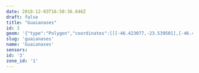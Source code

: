 ```yaml
---
date: 2018-12-03T16:50:36.646Z
draft: false
title: "Guaianases"
id: 3
geom: '{"type":"Polygon","coordinates":[[[-46.423077,-23.539501],[-46.425005,-23.5425],[-46.424895,-23.542611],[-46.424861,-23.542776],[-46.42532,-23.543493],[-46.425401,-23.54383],[-46.425375,-23.544863],[-46.425693,-23.545486],[-46.426061,-23.545938],[-46.426364,-23.547031],[-46.426384,-23.547463],[-46.426239,-23.548307],[-46.424873,-23.552671],[-46.424436,-23.553597],[-46.424728,-23.553656],[-46.424854,-23.553862],[-46.424829,-23.554315],[-46.424748,-23.554582],[-46.424777,-23.55473],[-46.424612,-23.555624],[-46.424792,-23.555916],[-46.425303,-23.556372],[-46.425943,-23.557484],[-46.425974,-23.558019],[-46.42603,-23.558247],[-46.426171,-23.55835],[-46.426261,-23.559015],[-46.426284,-23.559247],[-46.426213,-23.55957],[-46.426453,-23.559798],[-46.426944,-23.559909],[-46.427026,-23.56059],[-46.426988,-23.560934],[-46.427047,-23.561038],[-46.424065,-23.563791],[-46.424392,-23.563675],[-46.424699,-23.563728],[-46.424738,-23.56378],[-46.424558,-23.564024],[-46.423981,-23.564074],[-46.423879,-23.564127],[-46.423429,-23.565009],[-46.421672,-23.564703],[-46.420844,-23.56469],[-46.419967,-23.564768],[-46.419707,-23.564341],[-46.419627,-23.564021],[-46.419328,-23.563786],[-46.418898,-23.563092],[-46.418648,-23.563085],[-46.418606,-23.562791],[-46.418471,-23.562466],[-46.418305,-23.562368],[-46.418243,-23.562555],[-46.417973,-23.562919],[-46.416931,-23.56286],[-46.416467,-23.562773],[-46.415951,-23.562806],[-46.415073,-23.563413],[-46.414521,-23.56362],[-46.41426,-23.563363],[-46.414027,-23.563261],[-46.41349,-23.563153],[-46.413358,-23.563232],[-46.413124,-23.56322],[-46.412613,-23.562949],[-46.41257,-23.562771],[-46.412476,-23.562731],[-46.411554,-23.562653],[-46.411436,-23.562333],[-46.41122,-23.562197],[-46.410913,-23.562161],[-46.410288,-23.562261],[-46.409651,-23.562279],[-46.40889,-23.562484],[-46.406581,-23.563275],[-46.405892,-23.563429],[-46.40481,-23.564016],[-46.404402,-23.564309],[-46.401704,-23.56706],[-46.400864,-23.567599],[-46.400499,-23.567901],[-46.399639,-23.568377],[-46.398318,-23.569287],[-46.397358,-23.569799],[-46.396684,-23.570083],[-46.396384,-23.570432],[-46.395938,-23.570505],[-46.395502,-23.570387],[-46.395472,-23.570434],[-46.39555,-23.570501],[-46.395398,-23.570649],[-46.395141,-23.570508],[-46.395003,-23.570512],[-46.394506,-23.571118],[-46.394169,-23.571698],[-46.393781,-23.571947],[-46.393395,-23.572077],[-46.392973,-23.572137],[-46.392929,-23.572019],[-46.392808,-23.571966],[-46.392639,-23.57205],[-46.392504,-23.571969],[-46.392195,-23.571969],[-46.391856,-23.571685],[-46.391698,-23.571437],[-46.391223,-23.571289],[-46.390674,-23.570995],[-46.390612,-23.570878],[-46.390378,-23.570905],[-46.389715,-23.571274],[-46.38928,-23.57132],[-46.389123,-23.571492],[-46.388549,-23.571733],[-46.388283,-23.5718],[-46.388009,-23.571771],[-46.38771,-23.571862],[-46.38688,-23.571798],[-46.386305,-23.5716],[-46.385912,-23.571614],[-46.385387,-23.571312],[-46.383927,-23.57134],[-46.383482,-23.571235],[-46.383595,-23.570691],[-46.383478,-23.570231],[-46.383494,-23.569918],[-46.383762,-23.569288],[-46.383765,-23.569108],[-46.383492,-23.568819],[-46.383089,-23.568736],[-46.382743,-23.568527],[-46.382381,-23.568433],[-46.382163,-23.568269],[-46.382203,-23.567898],[-46.382545,-23.567213],[-46.382507,-23.566819],[-46.381898,-23.565748],[-46.381731,-23.565615],[-46.380757,-23.565202],[-46.380153,-23.565038],[-46.38007,-23.564816],[-46.380077,-23.564427],[-46.379486,-23.562518],[-46.379768,-23.56248],[-46.380131,-23.562535],[-46.381086,-23.562836],[-46.382088,-23.562846],[-46.38219,-23.563117],[-46.382478,-23.563292],[-46.382639,-23.563091],[-46.382769,-23.56304],[-46.383472,-23.56308],[-46.384058,-23.562897],[-46.384493,-23.56269],[-46.384731,-23.562415],[-46.385549,-23.56211],[-46.385725,-23.562095],[-46.385968,-23.561954],[-46.386791,-23.561885],[-46.387205,-23.561774],[-46.387385,-23.561653],[-46.38742,-23.561548],[-46.387647,-23.561437],[-46.387855,-23.561401],[-46.388087,-23.561485],[-46.38826,-23.561414],[-46.38844,-23.561285],[-46.388646,-23.561241],[-46.389069,-23.560923],[-46.389179,-23.560759],[-46.389476,-23.560665],[-46.389475,-23.560571],[-46.389902,-23.56023],[-46.390021,-23.560034],[-46.390208,-23.559994],[-46.390338,-23.560146],[-46.390592,-23.560074],[-46.390672,-23.560118],[-46.39082,-23.55992],[-46.391103,-23.559837],[-46.391104,-23.559753],[-46.390929,-23.559699],[-46.39091,-23.559485],[-46.391104,-23.55912],[-46.391083,-23.558965],[-46.391653,-23.55835],[-46.391605,-23.558138],[-46.391701,-23.557963],[-46.391932,-23.557781],[-46.392187,-23.557772],[-46.392193,-23.557645],[-46.392467,-23.557384],[-46.392559,-23.557207],[-46.392296,-23.556722],[-46.392398,-23.556455],[-46.392786,-23.556054],[-46.392844,-23.555905],[-46.392619,-23.555331],[-46.392601,-23.554617],[-46.39244,-23.554281],[-46.392546,-23.554186],[-46.392667,-23.553918],[-46.392924,-23.553846],[-46.392957,-23.553607],[-46.393322,-23.553157],[-46.393246,-23.55293],[-46.393276,-23.552743],[-46.393054,-23.552565],[-46.393183,-23.552236],[-46.394607,-23.551405],[-46.395109,-23.550911],[-46.395413,-23.550935],[-46.395648,-23.550837],[-46.398007,-23.548225],[-46.398426,-23.547897],[-46.400854,-23.546417],[-46.401619,-23.54607],[-46.403338,-23.545549],[-46.4091,-23.54395],[-46.409692,-23.543629],[-46.410273,-23.543407],[-46.410759,-23.543314],[-46.41134,-23.543353],[-46.412491,-23.543085],[-46.414775,-23.542196],[-46.416781,-23.541805],[-46.41686,-23.541751],[-46.41689,-23.541618],[-46.420333,-23.540888],[-46.421587,-23.540341],[-46.423077,-23.539501]]]}'
slug: 'guaianases'
name: 'Guaianases'
sensors:
id: '3'
zone_id: '1'
---
```

		